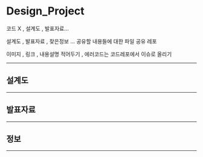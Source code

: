 # Design_Project
코드 X , 설계도 , 발표자료...<p>
<span> 설계도 , 발표자료 , 찾은정보 ... 공유할 내용들에 대한 파일 공유 레포</span><p>
<span> 이미지 , 링크 , 내용설명 적어두기 , 에러코드는 코드레포에서 이슈로 올리기</span>
<hr>

<h2>설계도</h2> 

<hr>
<h2>발표자료</h2>

<hr>
<h2>정보</h2>

<hr>
